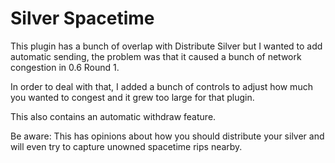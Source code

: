 # Silver Spacetime

This plugin has a bunch of overlap with Distribute Silver but I wanted to add automatic sending, the problem was that it caused a bunch of network congestion in 0.6 Round 1.

In order to deal with that, I added a bunch of controls to adjust how much you wanted to congest and it grew too large for that plugin.

This also contains an automatic withdraw feature.

Be aware: This has opinions about how you should distribute your silver and will even try to capture unowned spacetime rips nearby.
